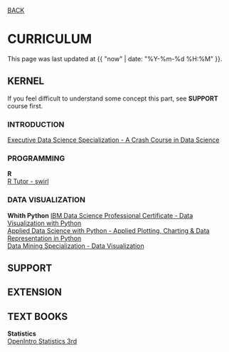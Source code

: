 [BACK](../)

# CURRICULUM
This page was last updated at {{ "now" | date: "%Y-%m-%d %H:%M" }}.
<br>

## KERNEL
If you feel difficult to understand some concept this part, see **SUPPORT** course first.

### INTRODUCTION
[Executive Data Science Specialization - A Crash Course in Data Science](https://www.coursera.org/learn/data-science-course/home/welcome)

### PROGRAMMING
**R**  
[R Tutor - swirl](https://www.coursera.org/learn/r-programming/supplement/rAri5/practical-r-exercises-in-swirl-part-1)  

### DATA VISUALIZATION

**Whith Python**
[IBM Data Science Professional Certificate - Data Visualization with Python](https://www.coursera.org/learn/python-for-data-visualization/home/week/1)  
[Applied Data Science with Python - Applied Plotting, Charting & Data Representation in Python](https://www.coursera.org/learn/python-plotting/home/week/1)  
[Data Mining Specialization - Data Visualization](https://www.coursera.org/learn/datavisualization/home/week/1)  


## SUPPORT 


## EXTENSION


## TEXT BOOKS
**Statistics**  
[OpenIntro Statistics 3rd](https://www.openintro.org/stat/textbook.php?stat_book=os)  